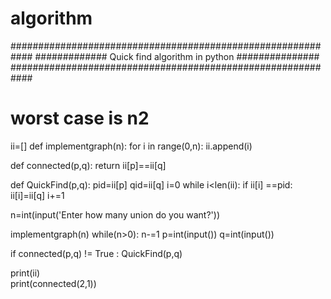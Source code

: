 # algorithm
############################################################
############# Quick find algorithm in python ###############
############################################################
# worst case is n2
ii=[]
def implementgraph(n):
    for i in range(0,n):
       ii.append(i)

def connected(p,q):
    return  ii[p]==ii[q]       

def QuickFind(p,q):
    pid=ii[p]
    qid=ii[q]
    i=0
    while i<len(ii):
        if ii[i] ==pid:
            ii[i]=ii[q]
        i+=1    

n=int(input('Enter how many union do you want?'))

implementgraph(n)
while(n>0):
   n-=1
   p=int(input())
   q=int(input())
   
   if connected(p,q) != True :
      QuickFind(p,q) 

print(ii)   
print(connected(2,1))
